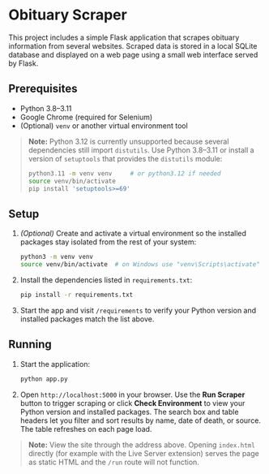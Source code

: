 # Obituary Scraper

This project includes a simple Flask application that scrapes obituary
information from several websites. Scraped data is stored in a local
SQLite database and displayed on a web page using a small web interface
served by Flask.

## Prerequisites

- Python 3.8–3.11
- Google Chrome (required for Selenium)
- (Optional) `venv` or another virtual environment tool

> **Note:** Python 3.12 is currently unsupported because several
> dependencies still import `distutils`. Use Python 3.8–3.11 or install a
> version of `setuptools` that provides the `distutils` module:
>
> ```bash
> python3.11 -m venv venv     # or python3.12 if needed
> source venv/bin/activate
> pip install 'setuptools>=69'
> ```

## Setup

1. *(Optional)* Create and activate a virtual environment so the installed
   packages stay isolated from the rest of your system:
   ```bash
   python3 -m venv venv
   source venv/bin/activate  # on Windows use "venv\Scripts\activate"
   ```
2. Install the dependencies listed in `requirements.txt`:
   ```bash
   pip install -r requirements.txt
   ```

3. Start the app and visit `/requirements` to verify your Python version and
   installed packages match the list above.

## Running

1. Start the application:
   ```bash
   python app.py
   ```

2. Open `http://localhost:5000` in your browser. Use the **Run Scraper**
   button to trigger scraping or click **Check Environment** to view your
   Python version and installed packages. The search box and table headers
   let you filter and sort results by name, date of death, or source. The
   table refreshes on each page load.

> **Note:** View the site through the address above. Opening
> `index.html` directly (for example with the Live Server extension) serves
> the page as static HTML and the `/run` route will not function.
